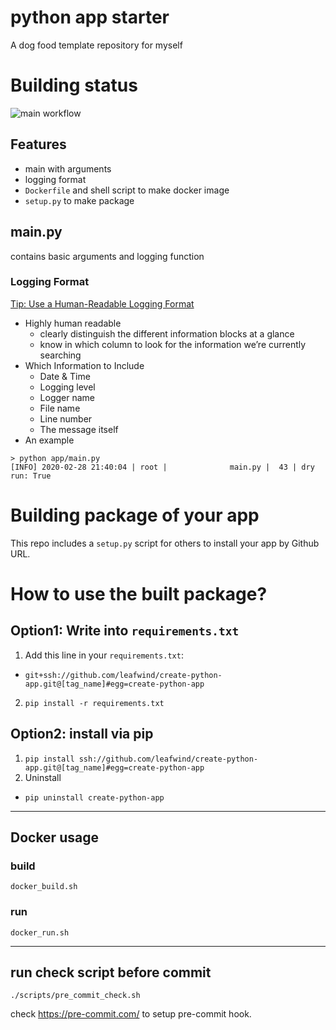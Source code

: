 # python app starter

A dog food template repository for myself

# Building status

![main workflow](https://github.com/leafwind/create-python-app/actions/workflows/main.yml/badge.svg)


## Features

- main with arguments
- logging format
- `Dockerfile` and shell script to make docker image
- `setup.py` to make package


## main.py

contains basic arguments and logging function

### Logging Format

[Tip: Use a Human-Readable Logging Format](https://reflectoring.io/logging-format/)
- Highly human readable
  - clearly distinguish the different information blocks at a glance
  - know in which column to look for the information we’re currently searching
- Which Information to Include
  - Date & Time
  - Logging level
  - Logger name
  - File name
  - Line number
  - The message itself
- An example
```
> python app/main.py 
[INFO] 2020-02-28 21:40:04 | root |              main.py |  43 | dry run: True
```

# Building package of your app

This repo includes a `setup.py` script for others to install your app by Github URL.

# How to use the built package?

## Option1: Write into `requirements.txt`

1. Add this line in your `requirements.txt`:
  - `git+ssh://github.com/leafwind/create-python-app.git@[tag_name]#egg=create-python-app`
2. `pip install -r requirements.txt`

## Option2: install via pip

1. `pip install ssh://github.com/leafwind/create-python-app.git@[tag_name]#egg=create-python-app`
2. Uninstall
  - `pip uninstall create-python-app`

---

## Docker usage

### build

`docker_build.sh`

### run

`docker_run.sh`

---

## run check script before commit

`./scripts/pre_commit_check.sh`

check https://pre-commit.com/ to setup pre-commit hook.

